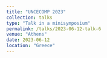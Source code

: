 ```yaml
---
title: "UNCECOMP 2023"
collection: talks
type: "Talk in a minisymposium"
permalink: /talks/2023-06-12-talk-6
venue: "Athens"
date: 2023-06-12
location: "Greece"
---
```


